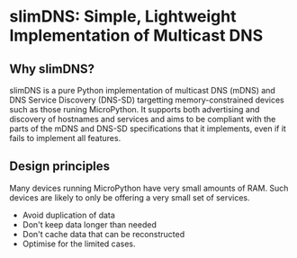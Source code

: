 # slimDNS: Simple, Lightweight Implementation of Multicast DNS

## Why slimDNS?

slimDNS is a pure Python implementation of multicast DNS (mDNS) and DNS Service
Discovery (DNS-SD) targetting memory-constrained devices such as those runing
MicroPython. It supports both advertising and discovery of hostnames and services
and aims to be compliant with the parts of the mDNS and DNS-SD specifications
that it implements, even if it fails to implement all features.

## Design principles

Many devices running MicroPython have very small amounts of RAM. Such devices
are likely to only be offering a very small set of services.

- Avoid duplication of data
- Don't keep data longer than needed
- Don't cache data that can be reconstructed
- Optimise for the limited cases.
